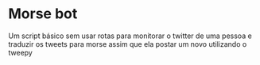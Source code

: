 # Morse bot
Um script básico sem usar rotas para monitorar o twitter de uma pessoa e traduzir os tweets para morse assim  que ela postar um novo utilizando o tweepy
